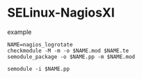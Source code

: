 # SELinux-NagiosXI


example
```
NAME=nagios_logrotate
checkmodule -M -m -o $NAME.mod $NAME.te
semodule_package -o $NAME.pp -m $NAME.mod

semodule -i $NAME.pp

```
